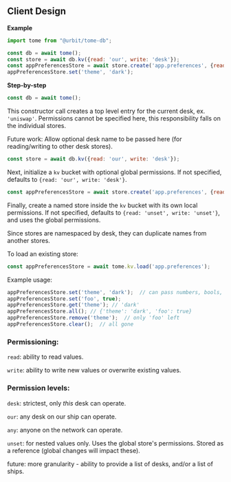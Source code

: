 ## Client Design

**Example**
```javascript
import tome from "@urbit/tome-db";

const db = await tome();
const store = await db.kv({read: 'our', write: 'desk'});
const appPreferencesStore = await store.create('app.preferences', {read: 'our', write: 'desk'});
appPreferencesStore.set('theme', 'dark');
```
**Step-by-step**
```javascript
const db = await tome();
```
This constructor call creates a top level entry for the current desk, ex. `'uniswap'`.  Permissions cannot be specified here, this responsibility falls on the individual stores.

Future work: Allow optional desk name to be passed here (for reading/writing to other desk stores).

```javascript
const store = await db.kv({read: 'our', write: 'desk'});
```
Next, initialize a `kv` bucket with optional global permissions.  If not specified, defaults to `{read: 'our', write: 'desk'}`.

```javascript
const appPreferencesStore = await store.create('app.preferences', {read: 'our', write: 'desk'});
```
Finally, create a named store inside the `kv` bucket with its own local permissions.  If not specified, defaults to `{read: 'unset', write: 'unset'}`, and uses the global permissions.

Since stores are namespaced by desk, they can duplicate names from another stores.

To load an existing store:
```javascript
const appPreferencesStore = await tome.kv.load('app.preferences');
```

Example usage:

```javascript
appPreferencesStore.set('theme', 'dark');  // can pass numbers, bools, objects as value.  Will be stored in %tome-api as a cord
appPreferencesStore.set('foo', true);
appPreferencesStore.get('theme'); // 'dark'
appPreferencesStore.all(); // {'theme': 'dark', 'foo': true}
appPreferencesStore.remove('theme');  // only 'foo' left
appPreferencesStore.clear();  // all gone
```

### Permissioning:

`read`:  ability to read values.

`write`:  ability to write new values or overwrite existing values.


### Permission levels:

`desk`:  strictest, only _this_ desk can operate.

`our`:  any desk on our ship can operate.

`any`:  anyone on the network can operate.

`unset`: for nested values only. Uses the global store's permissions.  Stored as a reference (global changes will impact these).

future: more granularity - ability to provide a list of desks,
and/or a list of ships.



